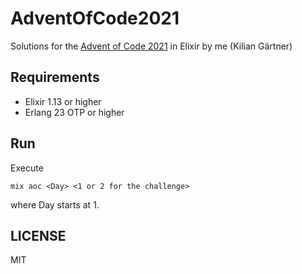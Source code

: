 # AdventOfCode2021

Solutions for the [Advent of Code 2021](https://adventofcode.com/2021/) in Elixir by me (Kilian Gärtner)

## Requirements

- Elixir 1.13 or higher
- Erlang 23 OTP or higher

## Run

Execute

    mix aoc <Day> <1 or 2 for the challenge>

where Day starts at 1.

## LICENSE

MIT
